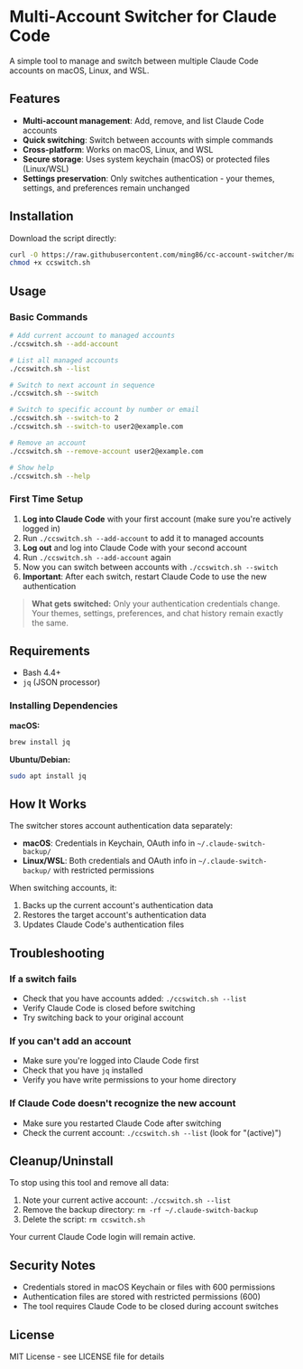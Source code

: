 # Multi-Account Switcher for Claude Code

A simple tool to manage and switch between multiple Claude Code accounts on macOS, Linux, and WSL.

## Features

- **Multi-account management**: Add, remove, and list Claude Code accounts
- **Quick switching**: Switch between accounts with simple commands
- **Cross-platform**: Works on macOS, Linux, and WSL
- **Secure storage**: Uses system keychain (macOS) or protected files (Linux/WSL)
- **Settings preservation**: Only switches authentication - your themes, settings, and preferences remain unchanged

## Installation

Download the script directly:

```bash
curl -O https://raw.githubusercontent.com/ming86/cc-account-switcher/main/ccswitch.sh
chmod +x ccswitch.sh
```

## Usage

### Basic Commands

```bash
# Add current account to managed accounts
./ccswitch.sh --add-account

# List all managed accounts
./ccswitch.sh --list

# Switch to next account in sequence
./ccswitch.sh --switch

# Switch to specific account by number or email
./ccswitch.sh --switch-to 2
./ccswitch.sh --switch-to user2@example.com

# Remove an account
./ccswitch.sh --remove-account user2@example.com

# Show help
./ccswitch.sh --help
```

### First Time Setup

1. **Log into Claude Code** with your first account (make sure you're actively logged in)
2. Run `./ccswitch.sh --add-account` to add it to managed accounts
3. **Log out** and log into Claude Code with your second account
4. Run `./ccswitch.sh --add-account` again
5. Now you can switch between accounts with `./ccswitch.sh --switch`
6. **Important**: After each switch, restart Claude Code to use the new authentication

> **What gets switched:** Only your authentication credentials change. Your themes, settings, preferences, and chat history remain exactly the same.

## Requirements

- Bash 4.4+
- `jq` (JSON processor)

### Installing Dependencies

**macOS:**

```bash
brew install jq
```

**Ubuntu/Debian:**

```bash
sudo apt install jq
```

## How It Works

The switcher stores account authentication data separately:

- **macOS**: Credentials in Keychain, OAuth info in `~/.claude-switch-backup/`
- **Linux/WSL**: Both credentials and OAuth info in `~/.claude-switch-backup/` with restricted permissions

When switching accounts, it:

1. Backs up the current account's authentication data
2. Restores the target account's authentication data
3. Updates Claude Code's authentication files

## Troubleshooting

### If a switch fails

- Check that you have accounts added: `./ccswitch.sh --list`
- Verify Claude Code is closed before switching
- Try switching back to your original account

### If you can't add an account

- Make sure you're logged into Claude Code first
- Check that you have `jq` installed
- Verify you have write permissions to your home directory

### If Claude Code doesn't recognize the new account

- Make sure you restarted Claude Code after switching
- Check the current account: `./ccswitch.sh --list` (look for "(active)")

## Cleanup/Uninstall

To stop using this tool and remove all data:

1. Note your current active account: `./ccswitch.sh --list`
2. Remove the backup directory: `rm -rf ~/.claude-switch-backup`
3. Delete the script: `rm ccswitch.sh`

Your current Claude Code login will remain active.

## Security Notes

- Credentials stored in macOS Keychain or files with 600 permissions
- Authentication files are stored with restricted permissions (600)
- The tool requires Claude Code to be closed during account switches

## License

MIT License - see LICENSE file for details
